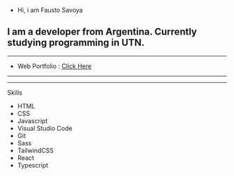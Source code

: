 - Hi, i am Fausto Savoya

I am a developer from Argentina. Currently studying programming in UTN.
----


----
- Web Portfolio : [Click Here](https://faustosav.vercel.app/)
----

----
 Skills
 - HTML
 - CSS
 - Javascript
 - Visual Studio Code
 - Git
 - Sass
 - TailwindCSS
 - React
 - Typescript
 
<!---
FaustoSav/FaustoSav is a ✨ special ✨ repository because its `README.md` (this file) appears on your GitHub profile.
You can click the Preview link to take a look at your changes.
--->
